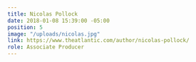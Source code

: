 ```yaml
---
title: Nicolas Pollock
date: 2018-01-08 15:39:00 -05:00
position: 5
image: "/uploads/nicolas.jpg"
link: https://www.theatlantic.com/author/nicolas-pollock/
role: Associate Producer
---
```


